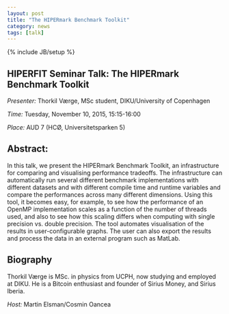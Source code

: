 ```yaml
---
layout: post
title: "The HIPERmark Benchmark Toolkit"
category: news
tags: [talk]
---
```

{% include JB/setup %}

## HIPERFIT Seminar Talk: The HIPERmark Benchmark Toolkit

_Presenter:_ Thorkil Værge, MSc student, DIKU/University of Copenhagen

_Time:_ Tuesday, November 10, 2015, 15:15-16:00

_Place:_ AUD 7 (HCØ, Universitetsparken 5)

## Abstract:

In this talk, we present the HIPERmark Benchmark Toolkit, an
infrastructure for comparing and visualising performance
tradeoffs. The infrastructure can automatically run several different
benchmark implementations with different datasets and with different
compile time and runtime variables and compare the performances across
many different dimensions. Using this tool, it becomes easy, for
example, to see how the performance of an OpenMP implementation scales
as a function of the number of threads used, and also to see how this
scaling differs when computing with single precision vs. double
precision. The tool automates visualisation of the results in
user-configurable graphs. The user can also export the results and
process the data in an external program such as MatLab.

## Biography

Thorkil Værge is MSc. in physics from UCPH, now studying and employed
at DIKU. He is a Bitcoin enthusiast and founder of Sirius Money, and
Sirius Iberia.

_Host:_ Martin Elsman/Cosmin Oancea
